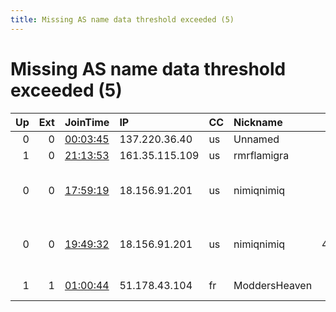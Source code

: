 ```yaml
---
title: Missing AS name data threshold exceeded (5)
---
```


# Missing AS name data threshold exceeded (5)

|   Up |   Ext | JoinTime                                                                                            | IP             | CC   | Nickname      |   ORp |   Dirp | Version   | Contact                  | OS                           |   eFamMembers |
|-----:|------:|:----------------------------------------------------------------------------------------------------|:---------------|:-----|:--------------|------:|-------:|:----------|:-------------------------|:-----------------------------|--------------:|
|    0 |     0 | [00:03:45](https://metrics.torproject.org/rs.html#details/99B8B80BBD2D00DED166E514E4D3394DE10E051F) | 137.220.36.40  | us   | Unnamed       |  9001 |   9030 | 0.4.4.5   | None                     | Linux                        |             1 |
|    1 |     0 | [21:13:53](https://metrics.torproject.org/rs.html#details/7BDC0859FCBEAEC4902FFD4F0BD89EB5E2032EDE) | 161.35.115.109 | us   | rmrflamigra   |  9001 |      0 | 0.4.2.7   | None                     | Linux                        |             1 |
|    0 |     0 | [17:59:19](https://metrics.torproject.org/rs.html#details/85751BA8CD4A83B383DF5A567D92F677B41B8399) | 18.156.91.201  | us   | nimiqnimiq    |    80 |  44444 | 0.4.4.5   | None                     | Windows Server 2012 or later |             1 |
|    0 |     0 | [19:49:32](https://metrics.torproject.org/rs.html#details/B08D4B1D511AC28C85CBC43D584939AAB85D8F5F) | 18.156.91.201  | us   | nimiqnimiq    | 44444 |     80 | 0.4.4.5   | None                     | Windows Server 2012 or later |             1 |
|    1 |     1 | [01:00:44](https://metrics.torproject.org/rs.html#details/C54198B62B27E1A4D3FC10B57C26BC7891662B71) | 51.178.43.104  | fr   | ModdersHeaven |  9001 |      0 | 0.4.2.7   | Admin@modders-heaven.net | Linux                        |             1 |
